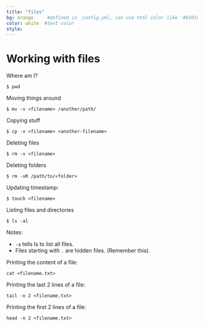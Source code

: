 ```yaml
---
title: "files"
bg: orange     #defined in _config.yml, can use html color like '#010101'
color: white  #text color
style: 
---
```


# Working with files

Where am I?

`$ pwd`

Moving things around 

`$ mv -v <filename> /another/path/`

Copying stuff

`$ cp -v <filename> <another-filename>`

Deleting files

`$ rm -v <filename>`

Deleting folders

`$ rm -vR /path/to/<folder>`

Updating timestamp:

`$ touch <filename>`

Listing files and directories

`$ ls -al`

Notes: 
- `-a` tells ls to list all files.
- Files starting with `.` are hidden files. (Remember this).

Printing the content of a file:

`cat <filename.txt>`

Printing the last 2 lines of a file:

`tail -n 2 <filename.txt>`

Printing the first 2 lines of a file:

`head -n 2 <filename.txt>`

